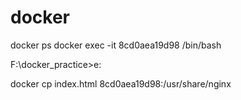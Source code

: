 # docker
docker ps
docker exec -it 8cd0aea19d98  /bin/bash

F:\docker_practice>e:

docker cp index.html 8cd0aea19d98:/usr/share/nginx
